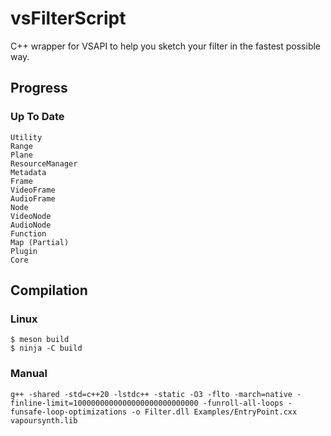 # vsFilterScript
C++ wrapper for VSAPI to help you sketch your filter in the fastest possible way.

## Progress

### Up To Date

```
Utility
Range
Plane
ResourceManager
Metadata
Frame
VideoFrame
AudioFrame
Node
VideoNode
AudioNode
Function
Map (Partial)
Plugin
Core
```

## Compilation

### Linux

```
$ meson build
$ ninja -C build
```

### Manual

```
g++ -shared -std=c++20 -lstdc++ -static -O3 -flto -march=native -finline-limit=1000000000000000000000000000 -funroll-all-loops -funsafe-loop-optimizations -o Filter.dll Examples/EntryPoint.cxx vapoursynth.lib
```
